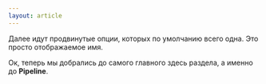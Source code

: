 ```yaml
---
layout: article
---
```

Далее идут продвинутые опции, которых по умолчанию всего одна. Это просто отображаемое имя. 

Ок, теперь мы добрались до самого главного здесь раздела, а именно до **Pipeline**.
